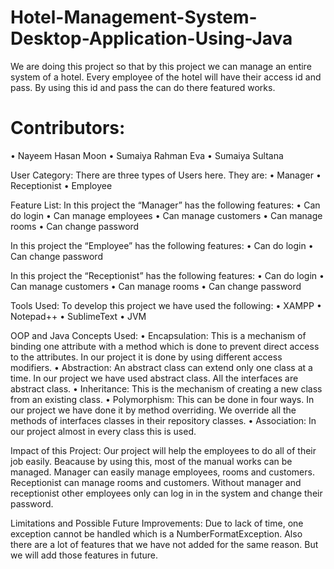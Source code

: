 # Hotel-Management-System-Desktop-Application-Using-Java
We are doing this project so that by this project we can manage an entire system of a hotel. Every employee of the hotel will have their access id and pass. By using this id and pass the can do there featured works.

# Contributors:
• Nayeem Hasan Moon
• Sumaiya Rahman Eva
• Sumaiya Sultana

User Category:
There are three types of Users here. They are:
• Manager
• Receptionist
• Employee

Feature List:
In this project the “Manager” has the following features:
• Can do login
• Can manage employees
• Can manage customers
• Can manage rooms
• Can change password

In this project the “Employee” has the following features:
• Can do login
• Can change password

In this project the “Receptionist” has the following features:
• Can do login
• Can manage customers
• Can manage rooms
• Can change password

Tools Used:
To develop this project we have used the following:
• XAMPP
• Notepad++
• SublimeText
• JVM

OOP and Java Concepts Used:
• Encapsulation: This is a mechanism of binding one attribute with a method which is done to prevent direct access to the attributes. In our project it is done by using different access modifiers.
• Abstraction: An abstract class can extend only one class at a time. In our project we have used abstract class. All the interfaces are abstract class.
• Inheritance: This is the mechanism of creating a new class from an existing class.
• Polymorphism: This can be done in four ways. In our project we have done it by method overriding. We override all the methods of interfaces classes in their repository classes.
• Association: In our project almost in every class this is used.

Impact of this Project:
Our project will help the employees to do all of their job easily. Beacause by using this, most of the manual works can be managed. Manager can easily manage employees, rooms and customers. Receptionist can manage rooms and customers. Without manager and receptionist other employees only can log in in the system and change their password.

Limitations and Possible Future Improvements:
Due to lack of time, one exception cannot be handled which is a NumberFormatException. Also there are a lot of features that we have not added for the same reason. But we will add those features in future.